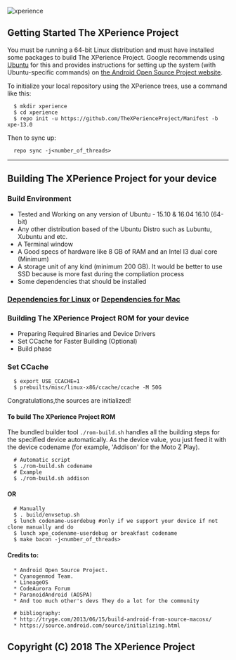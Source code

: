 ![xperience](https://i.imgur.com/vMPAFVW.png)

Getting Started The XPerience Project
---------------
You must be running a 64-bit Linux distribution and must have installed some packages to build
The XPerience Project. Google recommends using [Ubuntu](http://www.ubuntu.com/download/desktop) for
this and provides instructions for setting up the system (with Ubuntu-specific commands) on
[the Android Open Source Project website](https://source.android.com/source/initializing.html#setting-up-a-linux-build-environment).

To initialize your local repository using the XPerience trees, use a command like this:

      $ mkdir xperience
      $ cd xperience
      $ repo init -u https://github.com/TheXPerienceProject/Manifest -b xpe-13.0
    
Then to sync up:

      repo sync -j<number_of_threads>

--------

## Building The XPerience Project for your device

### Build Environment

- Tested and Working on any version of Ubuntu - 15.10 & 16.04 16.10 (64-bit)
- Any other distribution based of the Ubuntu Distro such as Lubuntu, Xubuntu and etc.
- A Terminal window
- A Good specs of hardware like 8 GB of RAM and an Intel I3 dual core (Minimum)
- A storage unit of any kind (minimum 200 GB). It would be better to use SSD because is more fast during the compliation process
- Some dependencies that should be installed

### [Dependencies for Linux](https://github.com/TheXPerienceProject/Manifest/wiki/Dependencies-for-Linux) or [Dependencies for Mac](https://github.com/TheXPerienceProject/Manifest/wiki/Dependencies-for-Mac)

### Building The XPerience Project ROM for your device
- Preparing Required Binaries and Device Drivers
- Set CCache for Faster Building (Optional)
- Build phase

### Set CCache

      $ export USE_CCACHE=1
      $ prebuilts/misc/linux-x86/ccache/ccache -M 50G

Congratulations,the sources are initialized! 
	  
#### To build The XPerience Project ROM

The bundled builder tool `./rom-build.sh` handles all the building steps for the specified device
automatically. As the device value, you just feed it with the device codename (for example,
'Addison' for the Moto Z Play).

      # Automatic script
      $ ./rom-build.sh codename
      # Example
      $ ./rom-build.sh addison

#### OR
      
      # Manually
      $ . build/envsetup.sh
      $ lunch codename-userdebug #only if we support your device if not clone manually and do
      $ lunch xpe_codename-userdebug or breakfast codename
      $ make bacon -j<number_of_threads>

#### Credits to:

      * Android Open Source Project.
      * Cyanogenmod Team.
      * LineageOS
      * CodeAurora Forum
      * ParanoidAndroid (AOSPA)
      * And too much other's devs They do a lot for the community

      # bibliography:
      * http://tryge.com/2013/06/15/build-android-from-source-macosx/
      * https://source.android.com/source/initializing.html

## Copyright (C) 2018 The XPerience Project
